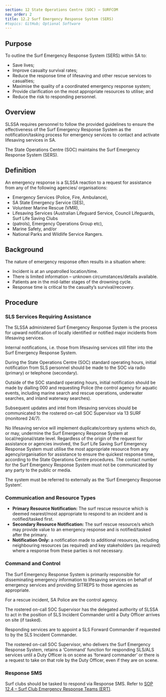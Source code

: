 ```yaml
---
section: 12 State Operations Centre (SOC) – SURFCOM
nav_order: 2
title: 12.2 Surf Emergency Response System (SERS)
#topics: GitHub; Optional Software
---
```


## Purpose

To outline the Surf Emergency Response System (SERS) within SA to:

- Save lives;
- Improve casualty survival rates;
- Reduce the response time of lifesaving and other rescue services to casualties;
- Maximise the quality of a coordinated emergency response system;
- Provide clarification on the most appropriate resources to utilise; and
- Reduce the risk to responding personnel.

## Overview

SLSSA requires personnel to follow the provided guidelines to ensure the effectiveness of the Surf Emergency Response System as the notification/tasking process for emergency services to contact and activate lifesaving services in SA.

The State Operations Centre (SOC) maintains the Surf Emergency Response System (SERS).

## Definition

An emergency response is a SLSSA reaction to a request for assistance from any of the following agencies/ organisations:

- Emergency Services (Police, Fire, Ambulance),
- SA State Emergency Service (SES),
- Volunteer Marine Rescue (VMR),
- Lifesaving Services (Australian Lifeguard Service, Council Lifeguards, Surf Life Saving Clubs
- (patrols), Emergency Operations Group etc),
- Marine Safety, and/or
- National Parks and Wildlife Service Rangers.

## Background

The nature of emergency response often results in a situation where:

- Incident is at an unpatrolled location/time.
- There is limited information – unknown circumstances/details available.
- Patients are in the mid-latter stages of the drowning cycle.
- Response time is critical to the casualty’s survival/recovery.

## Procedure

### SLS Services Requiring Assistance

The SLSSA administered Surf Emergency Response System is the process for upward notification of locally identified or notified major incidents from lifesaving services.

Internal notifications, i.e. those from lifesaving services still filter into the Surf Emergency Response System.

During the State Operations Centre (SOC) standard operating hours, initial notification from SLS personnel should be made to the SOC via radio (primary) or telephone (secondary).

Outside of the SOC standard operating hours, initial notification should be made by dialling 000 and requesting Police (the control agency for aquatic events, including marine search and rescue operations, underwater searches, and inland waterway searches).

Subsequent updates and intel from lifesaving services should be communicated to the rostered on-call SOC Supervisor via 13 SURF (monitored 24/7).

No lifesaving service will implement duplicate/contrary systems which do, or may, undermine the Surf Emergency Response System at local/regional/state level. Regardless of the origin of the request for assistance or agencies involved, the Surf Life Saving Surf Emergency Response System must utilise the most appropriate resource from any agency/organisation for assistance to ensure the quickest response time, according to the State Operations Centre procedures. The contact number for the Surf Emergency Response System must not be communicated by any party to the public or media.

The system must be referred to externally as the ‘Surf Emergency Response System’.

### Communication and Resource Types

- **Primary Resource Notification:** The surf rescue resource which is deemed nearest/most appropriate to respond to an incident and is notified/tasked first.
- **Secondary Resource Notification:** The surf rescue resource/s which may provide value to an emergency response and is notified/tasked after the primary.
- **Notification Only:** a notification made to additional resources, including neighbouring resources (as required) and key stakeholders (as required) where a response from these parties is not necessary.

### Command and Control

The Surf Emergency Response System is primarily responsible for disseminating emergency information to lifesaving services on behalf of emergency services and providing SITREPS to those agencies as appropriate.

For a rescue incident, SA Police are the control agency.

The rostered on-call SOC Supervisor has the delegated authority of SLSSA to act in the position of SLS Incident Commander until a Duty Officer arrives on site (if tasked).

Responding services are to appoint a SLS Forward Commander if requested to by the SLS Incident Commander.

The rostered on-call SOC Supervisor, who delivers the Surf Emergency Response System, retains a ‘Command’ function for responding SLS/ALS services until a Duty Officer is on scene as ‘forward commander’ or there is a request to take on that role by the Duty Officer, even if they are on scene.

### Response SMS

Surf clubs should be tasked to respond via Response SMS. Refer to [SOP 12.4 – Surf Club Emergency Response Teams (ERT)](#_12.2_Surf_Emergency).